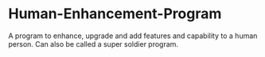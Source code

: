 # Human-Enhancement-Program
A program to enhance, upgrade and add features and capability to a human person. Can also be called a super soldier program.
